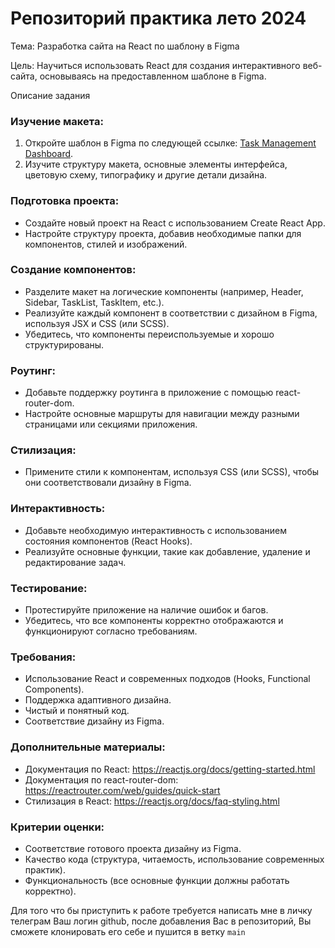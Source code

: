 # Репозиторий практика лето 2024

Тема: Разработка сайта на React по шаблону в Figma

Цель: Научиться использовать React для создания интерактивного веб-сайта, основываясь на предоставленном шаблоне в Figma.

Описание задания

### Изучение макета:

1) Откройте шаблон в Figma по следующей ссылке: [Task Management Dashboard](https://www.figma.com/design/8sbcCDnEFonoq9JIlxVb10/Task-Management-Dashboard-(Community)?node-id=0-1&t=F9Wt9pUfeIRNYQoD-0).
2) Изучите структуру макета, основные элементы интерфейса, цветовую схему, типографику и другие детали дизайна.

### Подготовка проекта:

- Создайте новый проект на React с использованием Create React App.
- Настройте структуру проекта, добавив необходимые папки для компонентов, стилей и изображений.

### Создание компонентов:

- Разделите макет на логические компоненты (например, Header, Sidebar, TaskList, TaskItem, etc.).
- Реализуйте каждый компонент в соответствии с дизайном в Figma, используя JSX и CSS (или SCSS).
- Убедитесь, что компоненты переиспользуемые и хорошо структурированы.
### Роутинг:

- Добавьте поддержку роутинга в приложение с помощью react-router-dom.
- Настройте основные маршруты для навигации между разными страницами или секциями приложения.

### Стилизация:
- Примените стили к компонентам, используя CSS (или SCSS), чтобы они соответствовали дизайну в Figma.

### Интерактивность:
- Добавьте необходимую интерактивность с использованием состояния компонентов (React Hooks).
- Реализуйте основные функции, такие как добавление, удаление и редактирование задач.

### Тестирование:
- Протестируйте приложение на наличие ошибок и багов.
- Убедитесь, что все компоненты корректно отображаются и функционируют согласно требованиям.

### Требования:
- Использование React и современных подходов (Hooks, Functional Components).
- Поддержка адаптивного дизайна.
- Чистый и понятный код.
- Соответствие дизайну из Figma.

### Дополнительные материалы:
- Документация по React: https://reactjs.org/docs/getting-started.html
- Документация по react-router-dom: https://reactrouter.com/web/guides/quick-start
- Стилизация в React: https://reactjs.org/docs/faq-styling.html



### Критерии оценки:
- Соответствие готового проекта дизайну из Figma.
- Качество кода (структура, читаемость, использование современных практик).
- Функциональность (все основные функции должны работать корректно).


Для того что бы приступить к работе требуется написать мне в личку телеграм Ваш 
логин github, после добавления Вас в репозиторий, Вы сможете клонировать его себе и 
пушится в ветку `main` 


